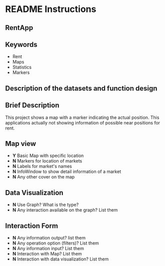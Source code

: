 # README Instructions

## RentApp

## Keywords

* Rent
* Maps
* Statistics
* Markers

## Description of the datasets and function design

## Brief Description

This project shows a map with a marker indicating the actual position. This applications actually not showing information of possible near positions for rent.

## Map view

* __Y__ Basic Map with specific location
* __N__ Markers for location of markets
* __N__ Labels for market's names
* __N__ InfoWindow to show detail information of a market
* __N__ Any other cover on the map

## Data Visualization

* __N__ Use Graph? What is the type?
* __N__ Any interaction available on the graph? List them

## Interaction Form

* __N__ Any information output? list them
* __N__ Any operation option (filters)? List them
* __N__ Any information input? List them
* __N__ Interaction with Map? List them
* __N__ Interaction with data visualization? List them